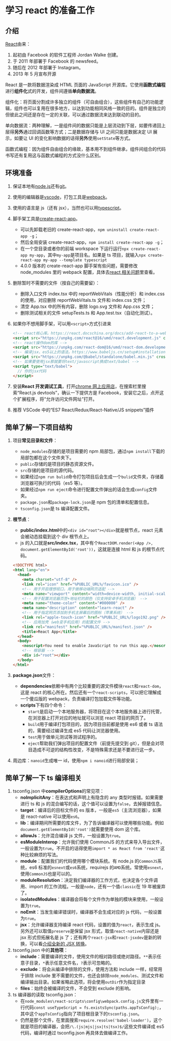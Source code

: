 # 学习 react 的准备工作

## 介绍

[React](https://react.docschina.org/)由来：

1. 起初由 Facebook 的软件工程师 Jordan Walke 创建。
2. 于 2011 年部署于 Facebook 的 newsfeed。
3. 随后在 2012 年部署于 Instagram。
4. 2013 年 5 月宣布开源

React 是一款将数据渲染成 HTML 页面的 JavaScript 开源库。它使用**函数式编程**进行**组件化**式的开发，组件间遵循**单向数据流**。

组件化：将页面分割成许多独立的组件（可自由组合），这些组件有自己的功能逻辑，组件也可以复用在很多地方，以达到功能相同风格一致的目的。组件是独立的但彼此之间还是存在一定的关联，可以通过数据流来达到联动的目的。

单向数据流：两种理解，一是组件间的数据只能是上层流动到下层，如要传递回上层得**另外**通过回调函数等方式；二是数据存储与 UI 之间只能是数据决定 UI 展示，如要让 UI 的变化影响数据的话得**另外**使用`setState`等方式。

函数式编程：因为组件自由组合的缘故，基本用不到组件继承，组件间组合的代码书写还有复用这与函数式编程的方式没什么区别。

## 环境准备

1. 保证本地有[node.js](/book-web/常用工具/Npm的使用.md)还有[git](/book-web/常用工具/Git的使用.md)。
2. 使用的编辑器是[vscode](/book-web/常用工具/VSCode的使用.md)，打包工具是[webpack](/book-web/常用工具/webpack的使用.md)。
3. 使用的语言是 js（还有 jsx），当然也可以用[typescript](/book-web/html、css、js、ts/学习TypeScript/README.md)。
4. 脚手架工具是[create-react-app](https://github.com/facebook/create-react-app)。
   - 可以先卸载老旧的 create-react-app，`npm uninstall create-react-app -g`；
   - 然后全局安装 create-react-app，`npm install create-react-app -g`；
   - 在一个空目录或者你的前端 workspace 下运行运行`npx create-react-app my-app`，其中`my-app`是项目名。如果是 ts 项目，就输入`npx create-react-app my-app --template typescript`
   - 4.0.0 版本的 create-react-app 脚手架有些问题，需要修改 node_modules 里的 webpack 配置，具体去[react 相关问题](./react相关问题.md)里查看。
5. 删除暂时不需要的文件（按自己的需要留）：
   - 删除入口文件 index.tsx 中的 reportWebVitals（性能分析）和 index.css 的使用，对应删除 reportWebVitals.ts 文件和 index.css 文件；
   - 清空 App.tsx 中的所有内容，删除 logo.svg 文件和 App.css 文件；
   - 删除测试相关的文件 setupTests.ts 和 App.test.tsx（自动化测试）。
6. 如果你不想用脚手架，可以用`<script>`方式引进来

   ```html
   <!-- react核心库。https://react.docschina.org/docs/add-react-to-a-website.html -->
   <script src="https://unpkg.com/react@16/umd/react.development.js" crossorigin></script>
   <!-- react操作dom的库 -->
   <script src="https://unpkg.com/react-dom@16/umd/react-dom.development.js" crossorigin></script>
   <!-- 编译jsx、es5以上的语法。https://www.babeljs.cn/setup#installation -->
   <script src="https://unpkg.com/@babel/standalone/babel.min.js" crossorigin></script>
   <!-- 如果要使用jsx那就要将text/javascript换成text/babel -->
   <script type="text/babel">
     // 你的jsx代码
   </script>
   ```

7. 安装**React 开发调试工具**，打开[chrome 网上应用店](https://chrome.google.com/webstore/category/extensions)，在搜索栏里搜索“React.js devtools”，确认一下提供方是 Facebook，安装它之后，点开这个扩展程序，将“允许访问文件网址”打开。

8. 推荐 VSCode 中的“ES7 React/Redux/React-Native/JS snippets”插件

## 简单了解一下项目结构

1. 项目**常见目录和文件**：
   - `node_modules`存储的是项目需要的 npm 局部包，通过`npm install`下载的局部包都在这个文件夹下。
   - `public`存储的是项目的静态资源文件。
   - `src`存储的是项目的源代码。
   - 如果经过`npm run bulid`命令打包项目后会生成一个`bulid`文件夹，存储着浏览器可执行的代码（es5 等）。
   - 如果经过`npm run eject`命令进行配置文件弹出的话会生成`config`文件夹。
   - `package.json`和`package-lock.json`是 npm 包的清单和配置信息。
   - `tsconfig.json`是 ts 编译配置文件。
2. **根节点**：

   - **public/index.html**中的`<div id="root"></div>`就是根节点，react 元素会被动态挂载到这个 div 根节点上。
   - js 的入口就是**src/index.tsx**，其中有个`ReactDOM.render(<App />, document.getElementById('root'))`，这就是连接 html 和 js 的根节点代码。

   ```html
   <!DOCTYPE html>
   <html lang="en">
     <head>
       <meta charset="utf-8" />
       <link rel="icon" href="%PUBLIC_URL%/favicon.ico" />
       <!-- 用于开启理想视口，用于做移动端网页适配 -->
       <meta name="viewport" content="width=device-width, initial-scale=1" />
       <!-- 用于配置浏览器页签+地址栏的颜色（仅支持安卓手机浏览器） -->
       <meta name="theme-color" content="#000000" />
       <meta name="description" content="learn-react" />
       <!-- 用于指定网页添加到手机主屏幕后的图标（苹果系统） -->
       <link rel="apple-touch-icon" href="%PUBLIC_URL%/logo192.png" />
       <!-- 应用加壳（web变手机应用）的配置文件 -->
       <link rel="manifest" href="%PUBLIC_URL%/manifest.json" />
       <title>React App</title>
     </head>
     <body>
       <noscript>You need to enable JavaScript to run this app.</noscript>
       <!-- 根容器 -->
       <div id="root"></div>
     </body>
   </html>
   ```

3. **package.json**文件：

   - **dependencies**依赖中有两个比较重要的源文件模块`react`和`react-dom`，这是 react 的核心所在。然后还有一个`react-scripts`，可以把它理解成一个傻瓜版的 webpack，负责编译打包加载文件等功能。
   - **scripts**下有四个命令：
     - `start`是启动一个本地服务器，将项目在这个本地服务器上进行托管，在浏览器上打开对应的地址就可以浏览 react 项目的网页了。
     - `build`用于编译打包项目的，因为项目目前都是使用 es6 或者 ts 语法的，需要经过编译生成 es5 代码让浏览器使用。
     - `test`用于做单元测试等测试程序的。
     - `eject`帮助我们弹出项目的配置文件（前提先提交到 git），但是会对项目造成不可逆的结构性改变，不是特殊需求还是不要进行这一步。

4. 周边库：`nanoid`生成唯一 id，使用`npm i nanoid`进行局部安装；

## 简单了解一下 ts 编译相关

1. tsconfig.json 中**compilerOptions**的常见项：
   - **noImplicitAny**：在表达式和声明上有隐含的 any 类型时报错。如果需要进行 ts 和 js 的混合编写的话，这个值可以设置为`false`，去掉报错信息。
   - **target**：编译后的目标文件的 es 版本，一般是`es5`（主流浏览器），如果是 react-native 可以使用`es6`。
   - **lib**：编译期间所需要的库文件，为了告诉编译器可以使用哪些功能。例如`document.getElementById('root')`就需要使用 dom 这个库。
   - **allowJs**：允许混合编译 js 文件，一般设置为`true`。
   - **esModuleInterop**：允许我们使用 CommonJS 的方式来导入导出文件，一般设置为`true`。不开启的话得使用`import * as React from 'react'`这种比较麻烦的写法。
   - **module**：配置我们的代码使用哪个模块系统。有 node.js 的`CommonJS`系统，es6 标准的`esnext`或`es6`系统，requirejs 的`AMD`系统。常使用`esnext`，使用`CommonJS`也是可以的。
   - **moduleResolution**：决定我们编译器的工作方式，也决定各个文件调用、import 的工作流程。一般是`node`，还有一个值`classic`在 19 年被废弃了。
   - **isolatedModules**：编译器会将每个文件作为单独的模块来使用，一般设置为`true`。
   - **noEmit**：当发生编译错误时，编译器不会生成对应的 js 代码，一般设置为`true`。
   - **jsx**：允许编译器支持编译 react 代码，设置的值为`react`，表示生成 js。另外还可以取值`preserve`是保留 jsx 形式，取值`react-native`内容还是 jsx 形式但拓展名是 js 了；还有两个`react-jsx`和`react-jsxdev`是新的转换，可以看[介绍全新的 JSX 转换](https://zh-hans.reactjs.org/blog/2020/09/22/introducing-the-new-jsx-transform.html)。
2. tsconfig.json 中的**其他项**：
   - **include**：需要编译的文件，使用文件的相对路径或绝对路径。`**`表示任意子目录，`*`表示任意文件名，`?`表示可忽略的。
   - **exclude**：将会从编译中排除的文件，使用方法和 include 一样，经常用于排除 include 里不需要的文件，也还会排除`node_modules`、测试文件和编译输出目录。如果省略此选项，将会使用`outDir`作为指定目录
   - **files**：始终会被编译的文件，不会受到 exclude 的影响。
3. ts 编译器的读取 tsconfig.json：
   - 在`node_modules\react-scripts\config\webpack.config.js`文件里有一行代码`const useTypeScript = fs.existsSync(paths.appTsConfig);`，其中这个`appTsConfig`指向了项目根目录下的`tsconfig.json`。
   - 仍然是那个文件，在里面搜索`require.resolve('babel-loader')`，这个就是项目的编译器，会把`/\.(js|mjs|jsx|ts|tsx)$/`这些文件编译成 es5 代码，编译时通过 tsconfig.json 再具体去做编译工作。
